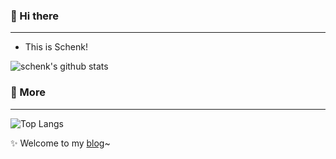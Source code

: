 ### 👋 Hi there
---------------------------
- This is Schenk!
<!--
**Schenk75/Schenk75** is a ✨ _special_ ✨ repository because its `README.md` (this file) appears on your GitHub profile.

Here are some ideas to get you started:

- 🔭 I’m currently working on ...
- 🌱 I’m currently learning ...
- 👯 I’m looking to collaborate on ...
- 🤔 I’m looking for help with ...
- 💬 Ask me about ...
- 📫 How to reach me: ...
- 😄 Pronouns: ...
- ⚡ Fun fact: ...
-->
![schenk's github stats](https://github-readme-stats.vercel.app/api?username=Schenk75&theme=tokyonight&hide_border=true&show_icons=true&include_all_commits=true&count_private=true)
### 💬 More
------------------------------
![Top Langs](https://github-readme-stats.vercel.app/api/top-langs/?username=schenk75&hide=html&layout=compact&theme=tokyonight&hide_border=true)

✨ Welcome to my [blog](https://schenk75.github.io/)~
